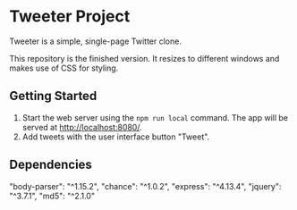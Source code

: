 # Tweeter Project

Tweeter is a simple, single-page Twitter clone.

This repository is the finished version. It resizes to different windows and makes use of CSS for styling.

## Getting Started

1. Start the web server using the `npm run local` command. The app will be served at <http://localhost:8080/>.
2. Add tweets with the user interface button "Tweet".

## Dependencies

"body-parser": "^1.15.2",
    "chance": "^1.0.2",
    "express": "^4.13.4",
    "jquery": "^3.7.1",
    "md5": "^2.1.0"
